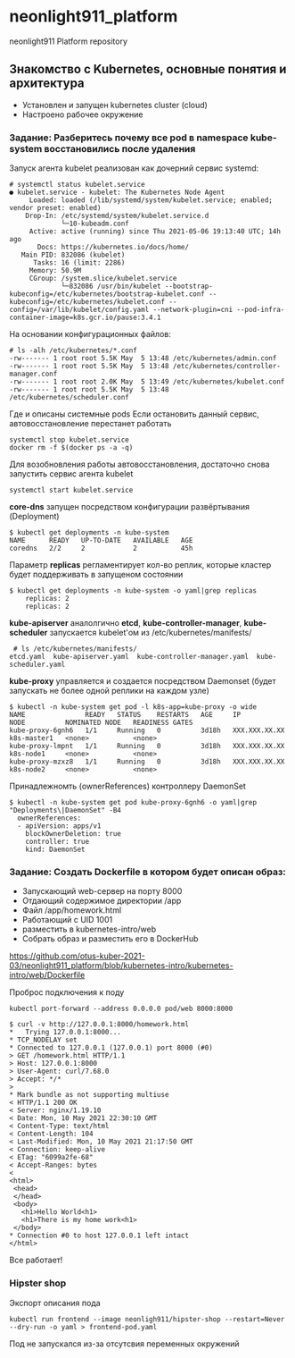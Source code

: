 # neonlight911_platform
neonlight911 Platform repository

## Знакомство с Kubernetes, основные понятия и архитектура

* Установлен и запущен kubernetes cluster (cloud)
* Настроено рабочее окружение

### Задание: Разберитесь почему все pod в namespace kube-system восстановились после удаления
Запуск агента kubelet реализован как дочерний сервис systemd:

~~~
# systemctl status kubelet.service
● kubelet.service - kubelet: The Kubernetes Node Agent
     Loaded: loaded (/lib/systemd/system/kubelet.service; enabled; vendor preset: enabled)
    Drop-In: /etc/systemd/system/kubelet.service.d
             └─10-kubeadm.conf
     Active: active (running) since Thu 2021-05-06 19:13:40 UTC; 14h ago
       Docs: https://kubernetes.io/docs/home/
   Main PID: 832086 (kubelet)
      Tasks: 16 (limit: 2286)
     Memory: 50.9M
     CGroup: /system.slice/kubelet.service
             └─832086 /usr/bin/kubelet --bootstrap-kubeconfig=/etc/kubernetes/bootstrap-kubelet.conf --kubeconfig=/etc/kubernetes/kubelet.conf --config=/var/lib/kubelet/config.yaml --network-plugin=cni --pod-infra-container-image=k8s.gcr.io/pause:3.4.1
~~~

На основании конфигурационных файлов:

~~~
# ls -alh /etc/kubernetes/*.conf 
-rw------- 1 root root 5.5K May  5 13:48 /etc/kubernetes/admin.conf
-rw------- 1 root root 5.5K May  5 13:48 /etc/kubernetes/controller-manager.conf
-rw------- 1 root root 2.0K May  5 13:49 /etc/kubernetes/kubelet.conf
-rw------- 1 root root 5.5K May  5 13:48 /etc/kubernetes/scheduler.conf
~~~

Где и описаны системные pods
Если остановить данный сервис, автовосстановление перестанет работать

~~~
systemctl stop kubelet.service
docker rm -f $(docker ps -a -q)
~~~

Для возобновления работы автовосстановления, достаточно снова запустить сервис агента kubelet

~~~~
systemctl start kubelet.service
~~~~

**core-dns** запущен посредством конфигурации развёртывания (Deployment)

~~~
$ kubectl get deployments -n kube-system
NAME      READY   UP-TO-DATE   AVAILABLE   AGE
coredns   2/2     2            2           45h
~~~

Параметр **replicas** регламентирует кол-во реплик, которые кластер будет поддерживать в запущеном состоянии

~~~
$ kubectl get deployments -n kube-system -o yaml|grep replicas
    replicas: 2
    replicas: 2
~~~

**kube-apiserver** аналолгично **etcd**, **kube-controller-manager**, **kube-scheduler** запускается kubelet'ом из /etc/kubernetes/manifests/

~~~
 # ls /etc/kubernetes/manifests/
etcd.yaml  kube-apiserver.yaml  kube-controller-manager.yaml  kube-scheduler.yaml
~~~

**kube-proxy** управляется и создается посредством Daemonset (будет запускать не более одной реплики на каждом узле)

~~~
$ kubectl -n kube-system get pod -l k8s-app=kube-proxy -o wide
NAME               READY   STATUS    RESTARTS   AGE     IP              NODE          NOMINATED NODE   READINESS GATES
kube-proxy-6gnh6   1/1     Running   0          3d18h   XXX.XXX.XX.XX   k8s-master1   <none>           <none>
kube-proxy-lmpnt   1/1     Running   0          3d18h   XXX.XXX.XX.XX   k8s-node1     <none>           <none>
kube-proxy-mzxz8   1/1     Running   0          3d18h   XXX.XXX.XX.XX   k8s-node2     <none>           <none>
~~~

Принадлежномть (ownerReferences) контроллеру DaemonSet

~~~
$ kubectl -n kube-system get pod kube-proxy-6gnh6 -o yaml|grep "Deployments\|DaemonSet" -B4
  ownerReferences:
  - apiVersion: apps/v1
    blockOwnerDeletion: true
    controller: true
    kind: DaemonSet
~~~

### Задание: Создать Dockerfile в котором будет описан образ:
* Запускающий web-сервер на порту 8000
* Отдающий содержимое директории /app
* Файл /app/homework.html
* Работающий с UID 1001
* разместить в kubernetes-intro/web 
* Собрать образ и разместить его в DockerHub

https://github.com/otus-kuber-2021-03/neonlight911_platform/blob/kubernetes-intro/kubernetes-intro/web/Dockerfile

Проброс подключения к поду
~~~
kubectl port-forward --address 0.0.0.0 pod/web 8000:8000
~~~

~~~
$ curl -v http://127.0.0.1:8000/homework.html
*   Trying 127.0.0.1:8000...
* TCP_NODELAY set
* Connected to 127.0.0.1 (127.0.0.1) port 8000 (#0)
> GET /homework.html HTTP/1.1
> Host: 127.0.0.1:8000
> User-Agent: curl/7.68.0
> Accept: */*
> 
* Mark bundle as not supporting multiuse
< HTTP/1.1 200 OK
< Server: nginx/1.19.10
< Date: Mon, 10 May 2021 22:30:10 GMT
< Content-Type: text/html
< Content-Length: 104
< Last-Modified: Mon, 10 May 2021 21:17:50 GMT
< Connection: keep-alive
< ETag: "6099a2fe-68"
< Accept-Ranges: bytes
< 
<html>
 <head>
 </head>
 <body>
   <h1>Hello World<h1>
   <h1>There is my home work<h1>
 </body>
* Connection #0 to host 127.0.0.1 left intact
</html>
~~~

Все работает!

### Hipster shop
Экспорт описания пода
~~~
kubectl run frontend --image neonligh911/hipster-shop --restart=Never --dry-run -o yaml > frontend-pod.yaml
~~~
Под не запускался из-за отсутсвия переменных окружений